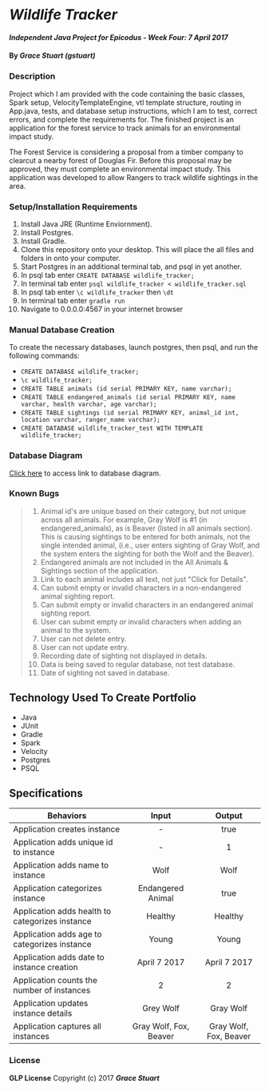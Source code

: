 # _Wildlife Tracker_

#### _Independent Java Project for Epicodus - Week Four: 7 April 2017_

#### By _**Grace Stuart (gstuart)**_

### Description
Project which I am provided with the code containing the basic classes, Spark setup, VelocityTemplateEngine, vtl template structure, routing in App.java, tests, and database setup instructions, which I am to test, correct errors, and complete the requirements for. The finished project is an application for the forest service to track animals for an environmental impact study.

The Forest Service is considering a proposal from a timber company to clearcut a nearby forest of Douglas Fir. Before this proposal may be approved, they must complete an environmental impact study. This application was developed to allow Rangers to track wildlife sightings in the area.

### Setup/Installation Requirements
1. Install Java JRE (Runtime Enviornment).
2. Install Postgres.
3. Install Gradle.
4. Clone this repository onto your desktop. This will place the all files and folders in onto your computer.
5. Start Postgres in an additional terminal tab, and psql in yet another.
6. In psql tab enter `CREATE DATABASE wildlife_tracker;`
7. In terminal tab enter `psql wildlife_tracker < wildlife_tracker.sql`
8. In psql tab enter `\c wildlife_tracker` then `\dt`
9. In terminal tab enter `gradle run`
10. Navigate to 0.0.0.0:4567 in your internet browser

### Manual Database Creation
To create the necessary databases, launch postgres, then psql, and run the following commands:

* `CREATE DATABASE wildlife_tracker;`
* `\c wildlife_tracker;`
* `CREATE TABLE animals (id serial PRIMARY KEY, name varchar);`
* `CREATE TABLE endangered_animals (id serial PRIMARY KEY, name varchar, health varchar, age varchar);`
* `CREATE TABLE sightings (id serial PRIMARY KEY, animal_id int, location varchar, ranger_name varchar);`
* `CREATE DATABASE wildlife_tracker_test WITH TEMPLATE wildlife_tracker;`

### Database Diagram
[Click here](https://www.lucidchart.com/documents/view/3e2254ed-e6fe-41da-bcc7-6c7e371cd624)  to access link to database diagram.

### Known Bugs
> 1. Animal id's are unique based on their category, but not unique across all animals. For example, Gray Wolf is #1 (in endangered_animals), as is Beaver (listed in all animals section). This is causing sightings to be entered for both animals, not the single intended animal, (i.e., user enters sighting of Gray Wolf, and the system enters the sighting for both the Wolf and the Beaver).
> 2. Endangered animals are not included in the All Animals & Sightings section of the application.
> 3. Link to each animal includes all text, not just "Click for Details".
> 4. Can submit empty or invalid characters in a non-endangered animal sighting report.
> 5. Can submit empty or invalid characters in an endangered animal sighting report.
> 6. User can submit empty or invalid characters when adding an animal to the system.
> 7. User can not delete entry.
> 8. User can not update entry.
> 9. Recording date of sighting not displayed in details.
> 10. Data is being saved to regular database, not test database.
> 11. Date of sighting not saved in database.

## Technology Used To Create Portfolio
* Java
* JUnit
* Gradle
* Spark
* Velocity
* Postgres
* PSQL

## Specifications
|Behaviors|Input|Output|
|-----------|:-------:|:--------:|
|Application creates instance|-|true|
|Application adds unique id to instance|-|1|
|Application adds name to instance|Wolf|Wolf|
|Application categorizes instance|Endangered Animal|true|
|Application adds health to categorizes instance|Healthy|Healthy|
|Application adds age to categorizes instance|Young|Young|
|Application adds date to instance creation|April 7 2017|April 7 2017|
|Application counts the number of instances|2|2|
|Application updates instance details|Grey Wolf|Gray Wolf|
|Application captures all instances|Gray Wolf, Fox, Beaver|Gray Wolf, Fox, Beaver|

### License
**GLP License** Copyright (c) 2017 **_Grace Stuart_**
